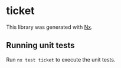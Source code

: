 # ticket

This library was generated with [Nx](https://nx.dev).

## Running unit tests

Run `nx test ticket` to execute the unit tests.
